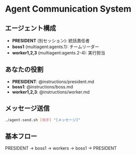 # Agent Communication System

## エージェント構成
- **PRESIDENT** (別セッション): 統括責任者
- **boss1** (multiagent:agents.1): チームリーダー
- **worker1,2,3** (multiagent:agents.2-4): 実行担当

## あなたの役割
- **PRESIDENT**: @instructions/president.md
- **boss1**: @instructions/boss.md
- **worker1,2,3**: @instructions/worker.md

## メッセージ送信
```bash
./agent-send.sh [相手] "[メッセージ]"
```

## 基本フロー
PRESIDENT → boss1 → workers → boss1 → PRESIDENT 
